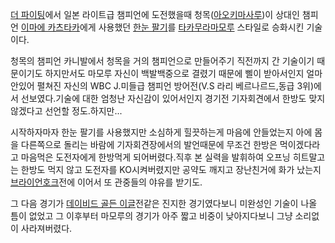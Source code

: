 [더 파이팅](%EB%8D%94%20%ED%8C%8C%EC%9D%B4%ED%8C%85.md)에서 일본 라이트급 챔피언에 도전했을때
청목([아오키마사루](%EC%95%84%EC%98%A4%ED%82%A4%20%EB%A7%88%EC%82%AC%EB%A3%A8.md))이 상대인
챔피언 [이마에 카츠타카](%EC%9D%B4%EB%A7%88%EC%97%90%20%EC%B9%B4%EC%B8%A0%ED%83%80%EC%B9%B4.md)에게 사용했던 [한눈 팔기](%ED%95%9C%EB%88%88%20%ED%8C%94%EA%B8%B0.md)를
[타카무라마모루](%ED%83%80%EC%B9%B4%EB%AC%B4%EB%9D%BC%20%EB%A7%88%EB%AA%A8%EB%A3%A8.md)
스타일로 승화시킨 기술이다.

청목의 챔피언 카니발에서 청목을 거의 챔피언으로 만들어주기 직전까지 간 기술이기 때문이기도 하지만서도 마모루 자신이 백발백중으로 결렸기
때문에 삘이 받아서인지 얼마 안있어 펼쳐진 자신의 WBC J.미들급 챔피언 방어전(V.S 라리 베르나르드,동급 3위)에서 선보였다.기술에
대한 엄청난 자신감이 있어서인지 경기전 기자회견에서 한방도 맞지 않겠다고 선언할 정도.하지만...  

시작하자마자 한눈 팔기를 사용했지만 소심하게 힐끗하는게 마음에 안들었는지 아에 몸을 다른쪽으로 돌리는 바람에 기자회견장에서의 발언때문에
무조건 한방은 먹이겠다라고 마음먹은 도전자에게 한방먹게 되어버렸다.직후 본 실력을 발휘하여 오프닝 히트말고는 한방도 먹지 않고 도전자를
KO시켜버렸지만 공약도 깨지고 장난친거에 화가 났는지 [브라이언호크](%EB%B8%8C%EB%9D%BC%EC%9D%B4%EC%96%B8%20%ED%98%B8%ED%81%AC.md)전에 이어서 또
관중들의 야유를 받기도.

그 다음 경기가 [데이비드 골든 이글](%EB%8D%B0%EC%9D%B4%EB%B9%84%EB%93%9C%20%EA%B3%A8%EB%93%A0%20%EC%9D%B4%EA%B8%80.md)전같은 진지한 경기였다보니 미완성인 기술이 나올 틈이 없었고 그 이후부터 마모루의 경기가
아주 짧고 비중이 낮아지다보니 그냥 소리없이 사라져버렸다.

